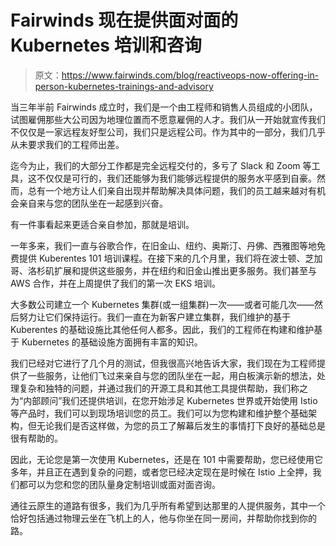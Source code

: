 # Fairwinds 现在提供面对面的 Kubernetes 培训和咨询

> 原文：<https://www.fairwinds.com/blog/reactiveops-now-offering-in-person-kubernetes-trainings-and-advisory>

 当三年半前 Fairwinds 成立时，我们是一个由工程师和销售人员组成的小团队，试图雇佣那些大公司因为地理位置而不愿意雇佣的人才。我们从一开始就宣传我们不仅仅是一家远程友好型公司，我们只是远程公司。作为其中的一部分，我们几乎从未要求我们的工程师出差。

迄今为止，我们的大部分工作都是完全远程交付的，多亏了 Slack 和 Zoom 等工具，这不仅仅是可行的，我们还能够为我们能够远程提供的服务水平感到自豪。然而，总有一个地方让人们亲自出现并帮助解决具体问题，我们的员工越来越对有机会亲自来与您的团队坐在一起感到兴奋。

有一件事看起来更适合亲自参加，那就是培训。

一年多来，我们一直与谷歌合作，在旧金山、纽约、奥斯汀、丹佛、西雅图等地免费提供 Kuberentes 101 培训课程。在接下来的几个月里，我们将在波士顿、芝加哥、洛杉矶扩展和提供这些服务，并在纽约和旧金山推出更多服务。我们甚至与 AWS 合作，并在上周提供了我们的第一次 EKS 培训。

大多数公司建立一个 Kubernetes 集群(或一组集群)一次——或者可能几次——然后努力让它们保持运行。我们一直在为新客户建立集群，我们维护的基于 Kuberentes 的基础设施比其他任何人都多。因此，我们的工程师在构建和维护基于 Kubernetes 的基础设施方面拥有丰富的知识。

我们已经对它进行了几个月的测试，但我很高兴地告诉大家，我们现在为工程师提供了一些服务，让他们飞过来亲自与您的团队坐在一起，用白板演示新的想法，处理复杂和独特的问题，并通过我们的开源工具和其他工具提供帮助，我们称之为“内部顾问”我们还提供培训，在您开始涉足 Kubernetes 世界或开始使用 Istio 等产品时，我们可以到现场培训您的员工。我们可以为您构建和维护整个基础架构，但无论我们是否这样做，为您的员工了解幕后发生的事情打下良好的基础总是很有帮助的。

因此，无论您是第一次使用 Kubernetes，还是在 101 中需要帮助，您已经使用它多年，并且正在遇到复杂的问题，或者您已经决定现在是时候在 Istio 上全押，我们都可以为您和您的团队量身定制培训或面对面咨询。

通往云原生的道路有很多，我们为几乎所有希望到达那里的人提供服务，其中一个恰好包括通过物理云坐在飞机上的人，他与你坐在同一房间，并帮助你找到你的路。